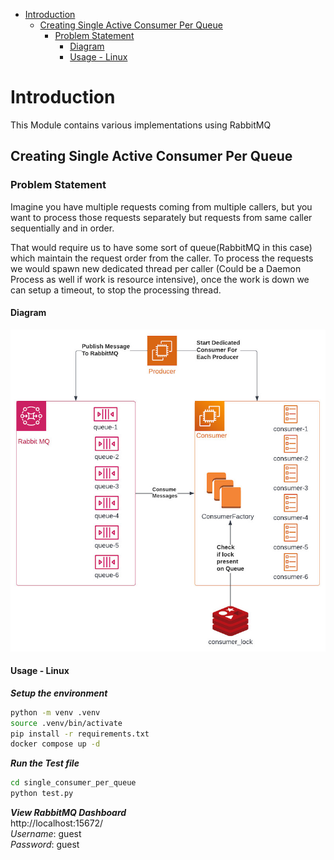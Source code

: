 - [Introduction](#introduction)
  - [Creating Single Active Consumer Per Queue](#creating-single-active-consumer-per-queue)
    - [Problem Statement](#problem-statement)
      - [Diagram](#diagram)
      - [Usage - Linux](#usage---linux)

# Introduction
This Module contains various implementations using RabbitMQ

## Creating Single Active Consumer Per Queue
### Problem Statement
Imagine you have multiple requests coming from multiple callers, but you want to process those requests separately but requests from same caller sequentially and in order.

That would require us to have some sort of queue(RabbitMQ in this case) which maintain the request order from the caller. To process the requests we would spawn new dedicated thread per caller (Could be a Daemon Process as well if work is resource intensive), once the work is down we can setup a timeout, to stop the processing thread.

#### Diagram
<p align="center">
  <img src="resources/images/RabbitMQSingleActiveConsumer.jpeg"/>
</p>


#### Usage - Linux
***Setup the environment***
``` bash
python -m venv .venv 
source .venv/bin/activate
pip install -r requirements.txt
docker compose up -d
```


***Run the Test file***
``` bash
cd single_consumer_per_queue
python test.py
```
***View RabbitMQ Dashboard*** \
http://localhost:15672/ \
*Username*: guest \
*Password*: guest
